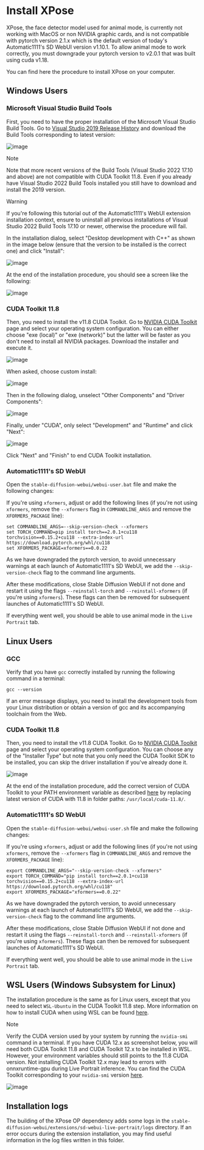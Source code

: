 # Install XPose

XPose, the face detector model used for animal mode, is currently not working with MacOS or non NVIDIA graphic cards, and is not compatible with pytorch version 2.1.x which is the default version of today's Automatic1111's SD WebUI version v1.10.1. To allow animal mode to work correctly, you must downgrade your pytorch version to v2.0.1 that was built using cuda v1.18.  

You can find here the procedure to install XPose on your computer.

## Windows Users

### Microsoft Visual Studio Build Tools

First, you need to have the proper installation of the Microsoft Visual Studio Build Tools. Go to [Visual Studio 2019 Release History](https://learn.microsoft.com/en-us/visualstudio/releases/2019/history#release-dates-and-build-numbers) and download the Build Tools corresponding to latest version:  

![image](./install-msvc-16.x-0.png)

> [!NOTE]
> Note that more recent versions of the Build Tools (Visual Studio 2022 17.10 and above) are not compatible with CUDA Toolkit 11.8. Even if you already have Visual Studio 2022 Build Tools installed you still have to download and install the 2019 version.  

> [!WARNING]
> If you're following this tutorial out of the Automatic1111's WebUI extension installation context, ensure to uninstall all previous installations of Visual Studio 2022 Build Tools 17.10 or newer, otherwise the procedure will fail.  

In the installation dialog, select "Desktop development with C++" as shown in the image below (ensure that the version to be installed is the correct one) and click "Install":

![image](./install-msvc-16.x-1.png)

At the end of the installation procedure, you should see a screen like the following:

![image](./install-msvc-16.x-2.png)

### CUDA Toolkit 11.8

Then, you need to install the v11.8 CUDA Toolkit. Go to [NVIDIA CUDA Toolkit](https://developer.nvidia.com/cuda-11-8-0-download-archive) page and select your operating system configuration. You can either choose "exe (local)" or "exe (network)" but the latter will be faster as you don't need to install all NVIDIA packages. Download the installer and execute it.

![image](./install-cuda-11.8-0.png)

When asked, choose custom install:

![image](./install-cuda-11.8-1.png)

Then in the following dialog, unselect "Other Components" and "Driver Components":

![image](./install-cuda-11.8-2.png)

Finally, under "CUDA", only select "Development" and "Runtime" and click "Next":

![image](./install-cuda-11.8-3.png)

Click "Next" and "Finish" to end CUDA Toolkit installation.

### Automatic1111's SD WebUI

Open the `stable-diffusion-webui/webui-user.bat` file and make the following changes:

If you're using `xformers`, adjust or add the following lines (if you're not using `xformers`, remove the `--xformers` flag in `COMMANDLINE_ARGS` and remove the `XFORMERS_PACKAGE` line):
```
set COMMANDLINE_ARGS=--skip-version-check --xformers
set TORCH_COMMAND=pip install torch==2.0.1+cu118 torchvision==0.15.2+cu118 --extra-index-url https://download.pytorch.org/whl/cu118
set XFORMERS_PACKAGE=xformers==0.0.22
```

As we have downgraded the pytorch version, to avoid unnecessary warnings at each launch of Automatic1111's SD WebUI, we add the `--skip-version-check` flag to the command line arguments.

After these modifications, close Stable Diffusion WebUI if not done and restart it using the flags `--reinstall-torch` and `--reinstall-xformers` (if you're using `xformers`). These flags can then be removed for subsequent launches of Automatic1111's SD WebUI.

If everything went well, you should be able to use animal mode in the `Live Portrait` tab.

## Linux Users

### GCC

Verify that you have `gcc` correctly installed by running the following command in a terminal:
```
gcc --version
```
If an error message displays, you need to install the development tools from your Linux distribution or obtain a version of gcc and its accompanying toolchain from the Web.

### CUDA Toolkit 11.8

Then, you need to install the v11.8 CUDA Toolkit. Go to [NVIDIA CUDA Toolkit](https://developer.nvidia.com/cuda-11-8-0-download-archive) page and select your operating system configuration. You can choose any of the "Installer Type" but note that you only need the CUDA Toolkit SDK to be installed, you can skip the driver installation if you've already done it.

![image](./install-cuda-11.8-4.png)

At the end of the installation procedure, add the correct version of CUDA Toolkit to your PATH environment variable as described [here](https://docs.nvidia.com/cuda/cuda-installation-guide-linux/index.html#environment-setup) by replacing latest version of CUDA with 11.8 in folder paths: `/usr/local/cuda-11.8/`.

### Automatic1111's SD WebUI

Open the `stable-diffusion-webui/webui-user.sh` file and make the following changes:

If you're using `xformers`, adjust or add the following lines (if you're not using `xformers`, remove the `--xformers` flag in `COMMANDLINE_ARGS` and remove the `XFORMERS_PACKAGE` line):
```
export COMMANDLINE_ARGS="--skip-version-check --xformers"
export TORCH_COMMAND="pip install torch==2.0.1+cu118 torchvision==0.15.2+cu118 --extra-index-url https://download.pytorch.org/whl/cu118"
export XFORMERS_PACKAGE="xformers==0.0.22"
```

As we have downgraded the pytorch version, to avoid unnecessary warnings at each launch of Automatic1111's SD WebUI, we add the `--skip-version-check` flag to the command line arguments.

After these modifications, close Stable Diffusion WebUI if not done and restart it using the flags `--reinstall-torch` and `--reinstall-xformers` (if you're using `xformers`). These flags can then be removed for subsequent launches of Automatic1111's SD WebUI.

If everything went well, you should be able to use animal mode in the `Live Portrait` tab.

## WSL Users (Windows Subsystem for Linux)

The installation procedure is the same as for Linux users, except that you need to select `WSL-Ubuntu` in the CUDA Toolkit 11.8 step. More information on how to install CUDA when using WSL can be found [here](https://docs.nvidia.com/cuda/wsl-user-guide/index.html).

> [!Note]
> Verify the CUDA version used by your system by running the `nvidia-smi` command in a terminal. If you have CUDA 12.x as screenshot below, you will need both CUDA Toolkit 11.8 and CUDA Toolkit 12.x to be installed in WSL. However, your environment variables should still points to the 11.8 CUDA version. Not installing CUDA Toolkit 12.x may lead to errors with onnxruntime-gpu during Live Portrait inference. You can find the CUDA Toolkit corresponding to your `nvidia-smi` version [here](https://developer.nvidia.com/cuda-toolkit-archive).

![image](./nvidia-smi.png)

## Installation logs

The building of the XPose OP dependency adds some logs in the `stable-diffusion-webui/extensions/sd-webui-live-portrait/logs` directory. If an error occurs during the extension installation, you may find useful information in the log files written in this folder.